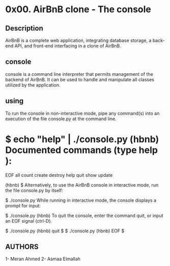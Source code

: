 # 0x00. AirBnB clone - The console

## Description

AirBnB is a complete web application, integrating database storage, a back-end API, and front-end interfacing in a clone of AirBnB.

## console

console is a command line interpreter that permits management of the backend of AirBnB. It can be used to handle and manipulate all classes utilized by the application.

## using

To run the console in non-interactive mode, pipe any command(s) into an execution of the file console.py at the command line.

$ echo "help" | ./console.py
(hbnb) 
Documented commands (type help <topic>):
========================================
EOF  all  count  create  destroy  help  quit  show  update

(hbnb) 
$
Alternatively, to use the AirBnB console in interactive mode, run the file console.py by itself:

$ ./console.py
While running in interactive mode, the console displays a prompt for input:

$ ./console.py
(hbnb) 
To quit the console, enter the command quit, or input an EOF signal (ctrl-D).

$ ./console.py
(hbnb) quit
$
$ ./console.py
(hbnb) EOF
$

## AUTHORS
1- Meran Ahmed
2- Asmaa Elmallah
